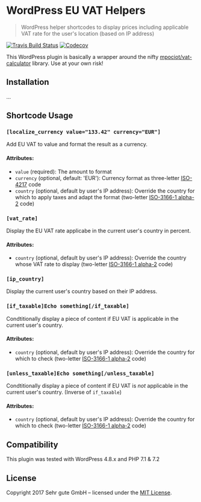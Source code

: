 # WordPress EU VAT Helpers

> WordPress helper shortcodes to display prices including applicable VAT rate for the user's location (based on IP address)

[![Travis Build Status](https://img.shields.io/travis/sehrgutesoftware/wp-eu-vat-helpers/master.svg?style=flat-square)](https://travis-ci.org/sehrgutesoftware/wp-eu-vat-helpers) [![Codecov](https://img.shields.io/codecov/c/github/sehrgutesoftware/wp-eu-vat-helpers.svg?style=flat-square)](https://codecov.io/gh/sehrgutesoftware/wp-eu-vat-helpers)

This WordPress plugin is basically a wrapper around the nifty [mpociot/vat-calculator](https://github.com/mpociot/vat-calculator) library. Use at your own risk!

## Installation

…

## Shortcode Usage

### `[localize_currency value="133.42" currency="EUR"]`
Add EU VAT to value and format the result as a currency.
#### Attributes:
- `value` (required): The amount to format
- `currency` (optional, default: 'EUR'): Currency format as three-letter [ISO-4217](https://en.wikipedia.org/wiki/ISO_4217) code
- `country` (optional, default by user's IP address): Override the country for which to apply taxes and adapt the format (two-letter [ISO-3166-1 alpha-2](https://en.wikipedia.org/wiki/ISO_3166-1_alpha-2) code)

### `[vat_rate]`
Display the EU VAT rate applicabe in the current user's country in percent.
#### Attributes:
- `country` (optional, default by user's IP address): Override the country whose VAT rate to display (two-letter [ISO-3166-1 alpha-2](https://en.wikipedia.org/wiki/ISO_3166-1_alpha-2) code)

### `[ip_country]`
Display the current user's country based on their IP address.

### `[if_taxable]Echo something[/if_taxable]`
Condtitionally display a piece of content if EU VAT is applicable in the current user's country.
#### Attributes:
- `country` (optional, default by user's IP address): Override the country for which to check (two-letter [ISO-3166-1 alpha-2](https://en.wikipedia.org/wiki/ISO_3166-1_alpha-2) code)

### `[unless_taxable]Echo something[/unless_taxable]`
Condtitionally display a piece of content if EU VAT is *not* applicable in the current user's country. (Inverse of `if_taxable`)
#### Attributes:
- `country` (optional, default by user's IP address): Override the country for which to check (two-letter [ISO-3166-1 alpha-2](https://en.wikipedia.org/wiki/ISO_3166-1_alpha-2) code)

## Compatibility

This plugin was tested with WordPress 4.8.x and PHP 7.1 & 7.2

## License

Copyright 2017 Sehr gute GmbH – licensed under the [MIT License](LICENSE.md).
